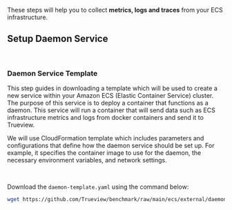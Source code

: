 
These steps will help you to collect **metrics, logs and traces** from your ECS infrastructure. 

## Setup Daemon Service

&nbsp;

### Daemon Service Template

This step guides in downloading a template which will be used to create a new service within your Amazon ECS (Elastic Container Service) cluster. The purpose of this service is to deploy a container that functions as a daemon. This service will run a container that will send data such as ECS infrastructure metrics and logs from docker containers and send it to Trueview.

We will use CloudFormation template which includes parameters and configurations that define how the daemon service should be set up. For example, it specifies the container image to use for the daemon, the necessary environment variables, and network settings. 

&nbsp;

Download the `daemon-template.yaml` using the command below: 

```bash
wget https://github.com/Trueview/benchmark/raw/main/ecs/external/daemon-template.yaml
```

